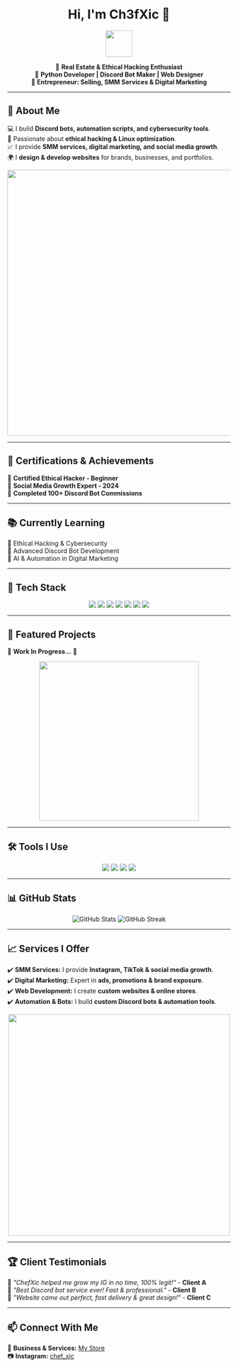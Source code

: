 <h1 align="center">Hi, I'm Ch3fXic 👋</h1>  

<p align="center">
  <img src="https://i.gifer.com/47tj.gif" width="60px">
</p>

<p align="center">
  🔹 <b>Real Estate & Ethical Hacking Enthusiast</b> <br>
  🔹 <b>Python Developer | Discord Bot Maker | Web Designer</b> <br>
  🔹 <b>Entrepreneur: Selling, SMM Services & Digital Marketing</b>  
</p>

---

## 🚀 About Me  
💻 I build **Discord bots, automation scripts, and cybersecurity tools**.  
🌱 Passionate about **ethical hacking & Linux optimization**.  
📈 I provide **SMM services, digital marketing, and social media growth**.  
🌍 I **design & develop websites** for brands, businesses, and portfolios.  

<p align="center">
  <img src="https://i.gifer.com/3BBS.gif" width="600px">
</p>

---

## 📜 Certifications & Achievements  
🏅 **Certified Ethical Hacker - Beginner**  
🏅 **Social Media Growth Expert - 2024**  
🏅 **Completed 100+ Discord Bot Commissions**  

---

## 📚 Currently Learning  
📖 Ethical Hacking & Cybersecurity  
📖 Advanced Discord Bot Development  
📖 AI & Automation in Digital Marketing  

---

## 🔧 Tech Stack  
<p align="center">
  <img src="https://img.shields.io/badge/Python-FFC0CB?style=for-the-badge&logo=python&logoColor=black">
  <img src="https://img.shields.io/badge/Linux-DC143C?style=for-the-badge&logo=linux&logoColor=white">
  <img src="https://img.shields.io/badge/HTML-FFFFFF?style=for-the-badge&logo=html5&logoColor=black">
  <img src="https://img.shields.io/badge/CSS-8B0000?style=for-the-badge&logo=css3&logoColor=white">
  <img src="https://img.shields.io/badge/JavaScript-2F2F2F?style=for-the-badge&logo=javascript&logoColor=FFD700">
  <img src="https://img.shields.io/badge/Git-000000?style=for-the-badge&logo=git&logoColor=white">
  <img src="https://img.shields.io/badge/Marketing-FF4500?style=for-the-badge&logo=Google%20Ads&logoColor=white">
</p>

---

## 🌟 Featured Projects  
🚧 **Work In Progress...** 🚀  

<p align="center">
  <img src="https://i.gifer.com/6KpW.gif" width="360px">
</p>

---

## 🛠️ Tools I Use  
<p align="center">
  <img src="https://img.shields.io/badge/VS Code-007ACC?style=for-the-badge&logo=visual-studio-code&logoColor=white">
  <img src="https://img.shields.io/badge/Kali Linux-557C94?style=for-the-badge&logo=kali-linux&logoColor=white">
  <img src="https://img.shields.io/badge/Photoshop-31A8FF?style=for-the-badge&logo=adobe-photoshop&logoColor=white">
  <img src="https://img.shields.io/badge/Canva-00C4CC?style=for-the-badge&logo=canva&logoColor=white">
</p>

---

## 📊 GitHub Stats  
<p align="center">
  <img src="https://github-readme-stats.vercel.app/api?username=yourusername&show_icons=true&theme=radical&title_color=DC143C&text_color=FFC0CB&icon_color=FFFFFF&bg_color=2F2F2F" alt="GitHub Stats">
  <img src="https://github-readme-streak-stats.herokuapp.com/?user=yourusername&theme=radical&background=2F2F2F&stroke=FFFFFF&ring=DC143C&fire=FF4500&currStreakLabel=FFC0CB" alt="GitHub Streak">
</p>

---

## 📈 Services I Offer  
✔️ **SMM Services:** I provide **Instagram, TikTok & social media growth**.  
✔️ **Digital Marketing:** Expert in **ads, promotions & brand exposure**.  
✔️ **Web Development:** I create **custom websites & online stores**.  
✔️ **Automation & Bots:** I build **custom Discord bots & automation tools**.  

<p align="center">
  <img src="https://i.gifer.com/XOsa.gif" width="500px">
</p>

---

## 🏆 Client Testimonials  
💬 *"ChefXic helped me grow my IG in no time, 100% legit!"* - **Client A**  
💬 *"Best Discord bot service ever! Fast & professional."* - **Client B**  
💬 *"Website came out perfect, fast delivery & great design!"* - **Client C**  

---

## 📫 Connect With Me  
💼 **Business & Services:** [My Store](https://beacons.ai/k3nt_4)  
📷 **Instagram:** [chef_xic](https://instagram.com/chef_xic)
